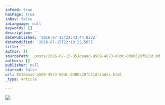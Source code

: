 ```yaml
---
inFeed: true
hasPage: true
inNav: false
inLanguage: null
keywords: []
description: ''
datePublished: '2016-07-15T22:43:44.823Z'
dateModified: '2016-07-15T22:10:22.565Z'
title: ''
author: []
sourcePath: _posts/2016-07-15-851deaad-a509-4873-80dc-0d86520fb21d.md
authors: []
publisher: null
starred: false
url: 851deaad-a509-4873-80dc-0d86520fb21d/index.html
_type: Article

---
```

![](https://the-grid-user-content.s3-us-west-2.amazonaws.com/dcdd076c-4d43-4bcf-807b-62e162894917.jpg)
